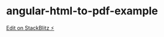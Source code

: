 # angular-html-to-pdf-example

[Edit on StackBlitz ⚡️](https://stackblitz.com/edit/angular-html-to-pdf-example)